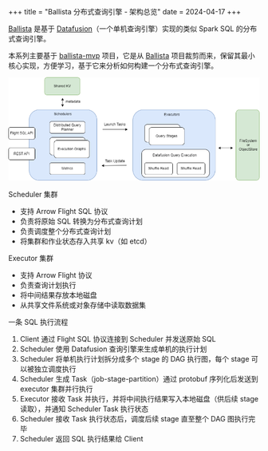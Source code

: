 +++
title = "Ballista 分布式查询引擎 - 架构总览"
date = 2024-04-17
+++

[Ballista] 是基于 [Datafusion]（一个单机查询引擎）实现的类似 Spark SQL 的分布式查询引擎。

本系列主要基于 [ballista-mvp] 项目，它是从 [Ballista] 项目裁剪而来，保留其最小核心实现，方便学习，基于它来分析如何构建一个分布式查询引擎。

![ballista-mvp-architecture](./ballista-mvp-architecture.drawio.png)

Scheduler 集群
- 支持 Arrow Flight SQL 协议
- 负责将原始 SQL 转换为分布式查询计划
- 负责调度整个分布式查询计划
- 将集群和作业状态存入共享 kv（如 etcd）

Executor 集群
- 支持 Arrow Flight 协议
- 负责查询计划执行
- 将中间结果存放本地磁盘
- 从共享文件系统或对象存储中读取数据集

一条 SQL 执行流程
1. Client 通过 Flight SQL 协议连接到 Scheduler 并发送原始 SQL
2. Scheduler 使用 Datafusion 查询引擎来生成单机的执行计划
3. Scheduler 将单机执行计划拆分成多个 stage 的 DAG 执行图，每个 stage 可以被独立调度执行
4. Scheduler 生成 Task（job-stage-partition）通过 protobuf 序列化后发送到 executor 集群并行执行
5. Executor 接收 Task 并执行，并将中间执行结果写入本地磁盘（供后续 stage 读取），并通知 Scheduler Task 执行状态
6. Scheduler 接收 Task 执行状态后，调度后续 stage 直至整个 DAG 图执行完毕
7. Scheduler 返回 SQL 执行结果给 Client

[Ballista]: https://github.com/apache/arrow-ballista
[Datafusion]: https://github.com/apache/arrow-datafusion
[ballista-mvp]: https://github.com/systemxlabs/ballista-mvp
